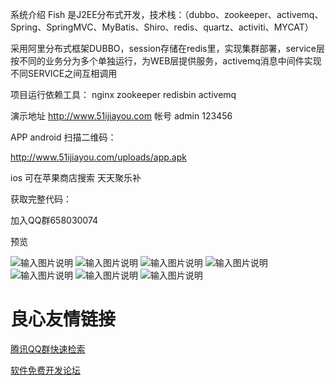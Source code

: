 系统介绍
Fish 是J2EE分布式开发，技术栈：（dubbo、zookeeper、activemq、Spring、SpringMVC、MyBatis、Shiro、redis、quartz、activiti、MYCAT）


采用阿里分布式框架DUBBO，session存储在redis里，实现集群部署，service层按不同的业务分为多个单独运行，为WEB层提供服务，activemq消息中间件实现不同SERVICE之间互相调用

项目运行依赖工具：
nginx
zookeeper
redisbin
activemq


演示地址
http://www.51ijiayou.com
帐号 admin 123456

APP android 扫描二维码：

http://www.51ijiayou.com/uploads/app.apk

ios 可在苹果商店搜索 天天聚乐补



获取完整代码： 

加入QQ群658030074

预览
 
![输入图片说明](https://gitee.com/uploads/images/2018/0418/175901_4d6548b6_1053259.jpeg "阿里旺旺图片20180418174557.jpg")
![输入图片说明](https://gitee.com/uploads/images/2018/0418/175914_c35ce30b_1053259.jpeg "阿里旺旺图片20180418174643.jpg")
![输入图片说明](https://gitee.com/uploads/images/2018/0418/175924_1562cc24_1053259.jpeg "阿里旺旺图片20180418174708.jpg")
![输入图片说明](https://gitee.com/uploads/images/2018/0418/175936_6cdc5510_1053259.jpeg "微信图片_20180418175133.jpg")
![输入图片说明](https://gitee.com/uploads/images/2018/0418/175946_aabbd25c_1053259.jpeg "微信图片_20180418175138.jpg")
![输入图片说明](https://gitee.com/uploads/images/2018/0418/175955_9c40c66c_1053259.jpeg "微信图片_20180418175145.jpg")
![输入图片说明](https://gitee.com/uploads/images/2018/0418/180002_02f4b47d_1053259.jpeg "微信图片_20180418175150.jpg")


 # 良心友情链接

[腾讯QQ群快速检索](http://u.720life.cn/s/8cf73f7c)

[软件免费开发论坛](http://u.720life.cn/s/bbb01dc0)